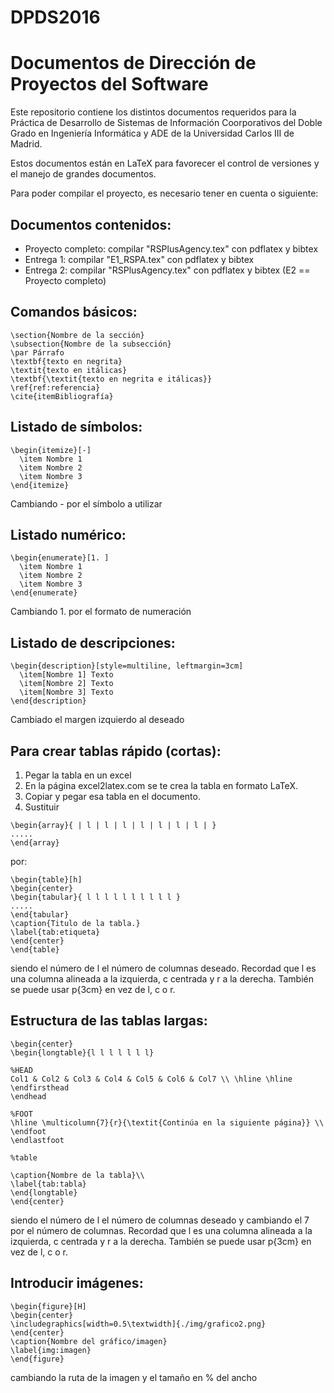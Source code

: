 # DPDS2016

Documentos de Dirección de Proyectos del Software
=================================================

Este repositorio contiene los distintos documentos requeridos para la Práctica de Desarrollo de Sistemas de Información Coorporativos del Doble Grado en Ingeniería Informática y ADE de la Universidad Carlos III de Madrid.

Estos documentos están en LaTeX para favorecer el control de versiones y el manejo de grandes documentos.

Para poder compilar el proyecto, es necesario tener en cuenta o siguiente:

Documentos contenidos:
----------------------

+ Proyecto completo: compilar "RSPlusAgency.tex" con pdflatex y bibtex
+ Entrega 1: compilar "E1_RSPA.tex" con pdflatex y bibtex
+ Entrega 2: compilar "RSPlusAgency.tex" con pdflatex y bibtex (E2 == Proyecto completo)

Comandos básicos:
----------------
```
\section{Nombre de la sección}
\subsection{Nombre de la subsección}
\par Párrafo
\textbf{texto en negrita}
\textit{texto en itálicas}
\textbf{\textit{texto en negrita e itálicas}}
\ref{ref:referencia}
\cite{itemBibliografía}
```

Listado de símbolos:
--------------------
```
\begin{itemize}[-]
  \item Nombre 1
  \item Nombre 2
  \item Nombre 3
\end{itemize}
```
Cambiando - por el símbolo a utilizar

Listado numérico:
-----------------
```
\begin{enumerate}[1. ]
  \item Nombre 1
  \item Nombre 2
  \item Nombre 3
\end{enumerate}
```
Cambiando 1. por el formato de numeración

Listado de descripciones:
-------------------------
```
\begin{description}[style=multiline, leftmargin=3cm]
  \item[Nombre 1] Texto
  \item[Nombre 2] Texto
  \item[Nombre 3] Texto
\end{description}
```
Cambiado el margen izquierdo al deseado

Para crear tablas rápido (cortas):
----------------------------------
1. Pegar la tabla en un excel
1. En la página excel2latex.com se te crea la tabla en formato LaTeX.
1. Copiar y pegar esa tabla en el documento.
1. Sustituir

```
\begin{array}{ | l | l | l | l | l | l | l | }
.....
\end{array}
```
por:

```
\begin{table}[h]
\begin{center}
\begin{tabular}{ l l l l l l l l l l }
.....
\end{tabular}
\caption{Titulo de la tabla.}
\label{tab:etiqueta}
\end{center}
\end{table}
```
siendo el número de l el número de columnas deseado.
Recordad que l es una columna alineada a la izquierda, c centrada y r a la derecha.
También se puede usar p{3cm} en vez de l, c o r.

Estructura de las tablas largas:
--------------------------------
```
\begin{center}
\begin{longtable}{l l l l l l l}

%HEAD
Col1 & Col2 & Col3 & Col4 & Col5 & Col6 & Col7 \\ \hline \hline
\endfirsthead
\endhead

%FOOT
\hline \multicolumn{7}{r}{\textit{Continúa en la siguiente página}} \\
\endfoot
\endlastfoot

%table

\caption{Nombre de la tabla}\\
\label{tab:tabla}
\end{longtable}
\end{center}
```
siendo el número de l el número de columnas deseado y cambiando el 7 por el número de columnas.
Recordad que l es una columna alineada a la izquierda, c centrada y r a la derecha.
También se puede usar p{3cm} en vez de l, c o r.

Introducir imágenes:
--------------------
```
\begin{figure}[H]
\begin{center}
\includegraphics[width=0.5\textwidth]{./img/grafico2.png}
\end{center}
\caption{Nombre del gráfico/imagen}
\label{img:imagen}
\end{figure}
```

cambiando la ruta de la imagen y el tamaño en % del ancho
